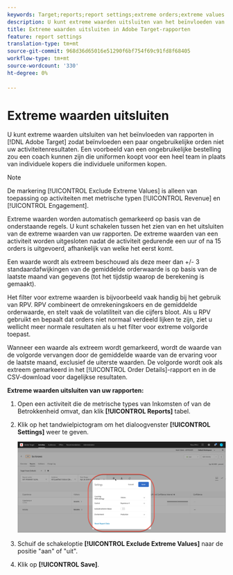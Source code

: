 ```yaml
---
keywords: Target;reports;report settings;extreme orders;extreme values
description: U kunt extreme waarden uitsluiten van het beïnvloeden van rapporten in Adobe Target zodat een paar ongebruikelijke orden niet uw activiteitenresultaten beïnvloeden. Een voorbeeld van een ongebruikelijke bestelling zou een coach kunnen zijn die uniformen koopt voor een heel team in plaats van individuele kopers die individuele uniformen kopen.
title: Extreme waarden uitsluiten in Adobe Target-rapporten
feature: report settings
translation-type: tm+mt
source-git-commit: 968d36d65016e51290f6bf754f69c91fd8f68405
workflow-type: tm+mt
source-wordcount: '330'
ht-degree: 0%

---
```



# Extreme waarden uitsluiten

U kunt extreme waarden uitsluiten van het beïnvloeden van rapporten in [!DNL Adobe Target] zodat beïnvloeden een paar ongebruikelijke orden niet uw activiteitenresultaten. Een voorbeeld van een ongebruikelijke bestelling zou een coach kunnen zijn die uniformen koopt voor een heel team in plaats van individuele kopers die individuele uniformen kopen.

>[!NOTE]
>
>De markering [!UICONTROL Exclude Extreme Values] is alleen van toepassing op activiteiten met metrische typen [!UICONTROL Revenue] en [!UICONTROL Engagement].

Extreme waarden worden automatisch gemarkeerd op basis van de onderstaande regels. U kunt schakelen tussen het zien van en het uitsluiten van de extreme waarden van uw rapporten. De extreme waarden van een activiteit worden uitgesloten nadat de activiteit gedurende een uur of na 15 orders is uitgevoerd, afhankelijk van welke het eerst komt.

Een waarde wordt als extreem beschouwd als deze meer dan +/- 3 standaardafwijkingen van de gemiddelde orderwaarde is op basis van de laatste maand van gegevens (tot het tijdstip waarop de berekening is gemaakt).

Het filter voor extreme waarden is bijvoorbeeld vaak handig bij het gebruik van RPV. RPV combineert de omrekeningskoers en de gemiddelde orderwaarde, en stelt vaak de volatiliteit van die cijfers bloot. Als u RPV gebruikt en bepaalt dat orders niet normaal verdeeld lijken te zijn, ziet u wellicht meer normale resultaten als u het filter voor extreme volgorde toepast.

Wanneer een waarde als extreem wordt gemarkeerd, wordt de waarde van de volgorde vervangen door de gemiddelde waarde van de ervaring voor de laatste maand, exclusief de uiterste waarden. De volgorde wordt ook als extreem gemarkeerd in het [!UICONTROL Order Details]-rapport en in de CSV-download voor dagelijkse resultaten.

**Extreme waarden uitsluiten van uw rapporten:**

1. Open een activiteit die de metrische types van Inkomsten of van de Betrokkenheid omvat, dan klik **[!UICONTROL Reports]** tabel.
1. Klik op het tandwielpictogram om het dialoogvenster **[!UICONTROL Settings]** weer te geven.

   ![Stap resultaat](assets/exclude_extreme_values.png)

1. Schuif de schakeloptie **[!UICONTROL Exclude Extreme Values]** naar de positie &quot;aan&quot; of &quot;uit&quot;.
1. Klik op **[!UICONTROL Save]**.

